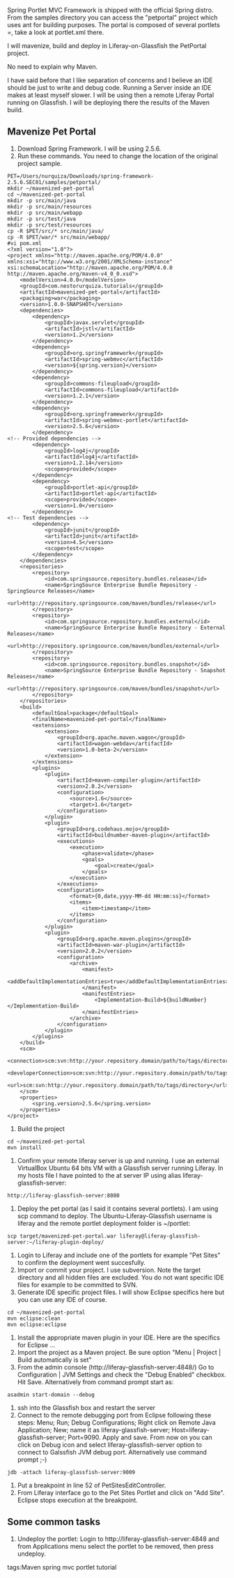 Spring Portlet MVC Framework is shipped with the official Spring distro. From the samples directory you can access the "petportal" project which uses ant for building purposes. The portal is composed of several portlets =, take a look at portlet.xml there.

I will mavenize, build and deploy in Liferay-on-Glassfish the PetPortal project.

No need to explain why Maven.

I have said before that I like separation of concerns and I believe an IDE should be just to write and debug code. Running a Server inside an IDE makes at least myself slower. I will be using then a remote Liferay Portal running on Glassfish. I will be deploying there the results of the Maven build.

## Mavenize Pet Portal ##
  1. Download Spring Framework. I will be using 2.5.6.
  1. Run these commands. You need to change the location of the original project sample.
```
PET=/Users/nurquiza/Downloads/spring-framework-2.5.6.SEC01/samples/petportal/
mkdir ~/mavenized-pet-portal
cd ~/mavenized-pet-portal
mkdir -p src/main/java
mkdir -p src/main/resources
mkdir -p src/main/webapp
mkdir -p src/test/java
mkdir -p src/test/resources
cp -R $PET/src/* src/main/java/
cp -R $PET/war/* src/main/webapp/
#vi pom.xml
<?xml version="1.0"?>
<project xmlns="http://maven.apache.org/POM/4.0.0" xmlns:xsi="http://www.w3.org/2001/XMLSchema-instance" xsi:schemaLocation="http://maven.apache.org/POM/4.0.0 http://maven.apache.org/maven-v4_0_0.xsd">
	<modelVersion>4.0.0</modelVersion>
	<groupId>com.nestorurquiza.tutorials</groupId>
	<artifactId>mavenized-pet-portal</artifactId>
	<packaging>war</packaging>
	<version>1.0.0-SNAPSHOT</version>
	<dependencies>
		<dependency>
			<groupId>javax.servlet</groupId>
			<artifactId>jstl</artifactId>
			<version>1.2</version>
		</dependency>
		<dependency>
			<groupId>org.springframework</groupId>
			<artifactId>spring-webmvc</artifactId>
			<version>${spring.version}</version>
		</dependency>
		<dependency>
		    <groupId>commons-fileupload</groupId>
		    <artifactId>commons-fileupload</artifactId>
		    <version>1.2.1</version>
		</dependency>
		<dependency>
		    <groupId>org.springframework</groupId>
		    <artifactId>spring-webmvc-portlet</artifactId>
		    <version>2.5.6</version>
		</dependency>
<!-- Provided dependencies -->
		<dependency>
			<groupId>log4j</groupId>
			<artifactId>log4j</artifactId>
			<version>1.2.14</version>
			<scope>provided</scope>
		</dependency>
		<dependency>
		    <groupId>portlet-api</groupId>
		    <artifactId>portlet-api</artifactId>
			<scope>provided</scope>
		    <version>1.0</version>
		</dependency>
<!-- Test dependencies -->
		<dependency>
			<groupId>junit</groupId>
			<artifactId>junit</artifactId>
			<version>4.5</version>
			<scope>test</scope>
		</dependency>
	</dependencies>
	<repositories>
		<repository>
			<id>com.springsource.repository.bundles.release</id>
			<name>SpringSource Enterprise Bundle Repository - SpringSource Releases</name>
			<url>http://repository.springsource.com/maven/bundles/release</url>
		</repository>
		<repository>
			<id>com.springsource.repository.bundles.external</id>
			<name>SpringSource Enterprise Bundle Repository - External Releases</name>
			<url>http://repository.springsource.com/maven/bundles/external</url>
		</repository>
		<repository>
			<id>com.springsource.repository.bundles.snapshot</id>
			<name>SpringSource Enterprise Bundle Repository	- Snapshot Releases</name>
			<url>http://repository.springsource.com/maven/bundles/snapshot</url>
		</repository>
	</repositories>
	<build>
		<defaultGoal>package</defaultGoal>
		<finalName>mavenized-pet-portal</finalName>
		<extensions>
			<extension>
				<groupId>org.apache.maven.wagon</groupId>
				<artifactId>wagon-webdav</artifactId>
				<version>1.0-beta-2</version>
			</extension>
		</extensions>
		<plugins>
			<plugin>
				<artifactId>maven-compiler-plugin</artifactId>
				<version>2.0.2</version>
				<configuration>
					<source>1.6</source>
					<target>1.6</target>
				</configuration>
			</plugin>
			<plugin>
				<groupId>org.codehaus.mojo</groupId>
				<artifactId>buildnumber-maven-plugin</artifactId>
				<executions>
					<execution>
						<phase>validate</phase>
						<goals>
							<goal>create</goal>
						</goals>
					</execution>
				</executions>
				<configuration>
					<format>{0,date,yyyy-MM-dd HH:mm:ss}</format>
					<items>
						<item>timestamp</item>
					</items>
				</configuration>
			</plugin>
			<plugin>
				<groupId>org.apache.maven.plugins</groupId>
				<artifactId>maven-war-plugin</artifactId>
				<version>2.0.2</version>
				<configuration>
					<archive>
						<manifest>
							<addDefaultImplementationEntries>true</addDefaultImplementationEntries>
						</manifest>
						<manifestEntries>
							<Implementation-Build>${buildNumber}</Implementation-Build>
						</manifestEntries>
					</archive>
				</configuration>
			</plugin>
		</plugins>
	</build>
	<scm>
			<connection>scm:svn:http://your.repository.domain/path/to/tags/directory</connection>
			<developerConnection>scm:svn:http://your.repository.domain/path/to/tags/directory</developerConnection>
			<url>scm:svn:http://your.repository.domain/path/to/tags/directory</url>
	</scm>
	<properties>
		<spring.version>2.5.6</spring.version>
	</properties>
</project>
```
  1. Build the project
```
cd ~/mavenized-pet-portal
mvn install
```
  1. Confirm your remote liferay server is up and running. I use an external VirtualBox Ubuntu 64 bits VM with a Glassfish server running Liferay. In my hosts file I have pointed to the at server IP using alias liferay-glassfish-server:
```
http://liferay-glassfish-server:8080
```
  1. Deploy the pet portal (as I said it contains several portlets). I am using scp command to deploy. The Ubuntu-Liferay-Glassfish username is liferay and the remote portlet deployment folder is ~/portlet:
```
scp target/mavenized-pet-portal.war liferay@liferay-glassfish-server:~/liferay-plugin-deploy/
```
  1. Login to Liferay and include one of the portlets for example "Pet Sites" to confirm the deployment went succesfully.
  1. Import or commit your project. I use subversion. Note the target directory and all hidden files are excluded. You do not want specific IDE files for example to be committed to SVN.
  1. Generate IDE specific project files. I will show Eclipse specifics here but you can use any IDE of course.
```
cd ~/mavenized-pet-portal
mvn eclipse:clean
mvn eclipse:eclipse
```
  1. Install the appropriate maven plugin in your IDE. Here are the specifics for Eclipse ...
  1. Import the project as a Maven project. Be sure option "Menu | Project | Build automatically is set"
  1. From the admin console (http://liferay-glassfish-server:4848/)  Go to Configuration | JVM Settings and check the "Debug Enabled" checkbox. Hit Save. Alternatively from command prompt start as:
```
asadmin start-domain --debug
```
  1. ssh into the Glassfish box and restart the server
  1. Connect to the remote debugging port from Eclipse following these steps: Menu; Run; Debug Configurations; Right click on Remote Java Application; New; name it as liferay-glassfish-server; Host=liferay-glassfish-server; Port=9090. Apply and save. From now on you can click on Debug icon and select liferay-glassfish-server option to connect to Galssfish JVM debug port. Alternatively use command prompt ;-)
```
jdb -attach liferay-glassfish-server:9009
```
  1. Put a breakpoint in line 52 of PetSitesEditController.
  1. From Liferay interface go to the Pet Sites Portlet and click on "Add Site". Eclipse stops execution at the breakpoint.

## Some common tasks ##
  1. Undeploy the portlet: Login to http://liferay-glassfish-server:4848 and from Applications menu select the portlet to be removed, then press undeploy.


tags:Maven spring mvc portlet tutorial